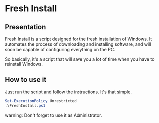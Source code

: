 # Fresh Install

## Presentation

Fresh Install is a script designed for the fresh installation of Windows. It automates the process of downloading and installing software, and will soon be capable of configuring everything on the PC.

So basically, it's a script that will save you a lot of time when you have to reinstall Windows.


## How to use it

Just run the script and follow the instructions. It's that simple.

```powershell
Set-ExecutionPolicy Unrestricted
.\FreshInstall.ps1
```
warning: Don't forget to use it as Administrator.
